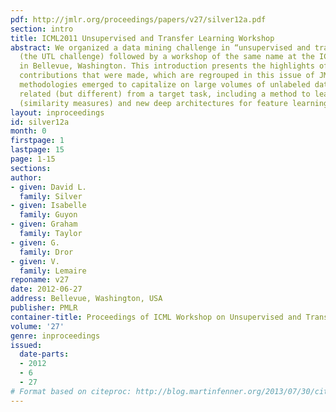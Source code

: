 ```yaml
---
pdf: http://jmlr.org/proceedings/papers/v27/silver12a.pdf
section: intro
title: ICML2011 Unsupervised and Transfer Learning Workshop
abstract: We organized a data mining challenge in “unsupervised and transfer learning”
  (the UTL challenge) followed by a workshop of the same name at the ICML 2011 conference
  in Bellevue, Washington. This introduction presents the highlights of the outstanding
  contributions that were made, which are regrouped in this issue of JMLR W&CP. Novel
  methodologies emerged to capitalize on large volumes of unlabeled data from tasks
  related (but different) from a target task, including a method to learn data kernels
  (similarity measures) and new deep architectures for feature learning.
layout: inproceedings
id: silver12a
month: 0
firstpage: 1
lastpage: 15
page: 1-15
sections: 
author:
- given: David L.
  family: Silver
- given: Isabelle
  family: Guyon
- given: Graham
  family: Taylor
- given: G.
  family: Dror
- given: V.
  family: Lemaire
reponame: v27
date: 2012-06-27
address: Bellevue, Washington, USA
publisher: PMLR
container-title: Proceedings of ICML Workshop on Unsupervised and Transfer Learning
volume: '27'
genre: inproceedings
issued:
  date-parts:
  - 2012
  - 6
  - 27
# Format based on citeproc: http://blog.martinfenner.org/2013/07/30/citeproc-yaml-for-bibliographies/
---
```

